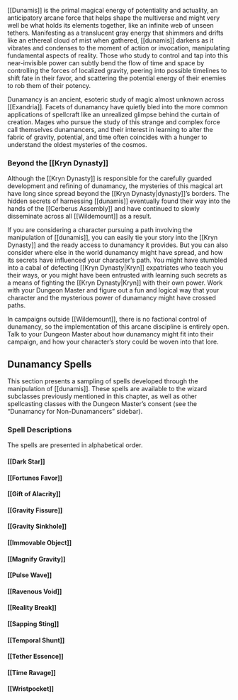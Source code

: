 [[Dunamis]] is the primal magical energy of potentiality and actuality, an anticipatory arcane force that helps shape the multiverse and might very well be what holds its elements together, like an infinite web of unseen tethers. Manifesting as a translucent gray energy that shimmers and drifts like an ethereal cloud of mist when gathered, [[dunamis]] darkens as it vibrates and condenses to the moment of action or invocation, manipulating fundamental aspects of reality. Those who study to control and tap into this near-invisible power can subtly bend the flow of time and space by controlling the forces of localized gravity, peering into possible timelines to shift fate in their favor, and scattering the potential energy of their enemies to rob them of their potency.

Dunamancy is an ancient, esoteric study of magic almost unknown across [[Exandria]]. Facets of dunamancy have quietly bled into the more common applications of spellcraft like an unrealized glimpse behind the curtain of creation. Mages who pursue the study of this strange and complex force call themselves dunamancers, and their interest in learning to alter the fabric of gravity, potential, and time often coincides with a hunger to understand the oldest mysteries of the cosmos.

### Beyond the [[Kryn Dynasty]]

Although the [[Kryn Dynasty]] is responsible for the carefully guarded development and refining of dunamancy, the mysteries of this magical art have long since spread beyond the [[Kryn Dynasty|dynasty]]’s borders. The hidden secrets of harnessing [[dunamis]] eventually found their way into the hands of the [[Cerberus Assembly]] and have continued to slowly disseminate across all [[Wildemount]] as a result.

If you are considering a character pursuing a path involving the manipulation of [[dunamis]], you can easily tie your story into the [[Kryn Dynasty]] and the ready access to dunamancy it provides. But you can also consider where else in the world dunamancy might have spread, and how its secrets have influenced your character’s path. You might have stumbled into a cabal of defecting [[Kryn Dynasty|Kryn]] expatriates who teach you their ways, or you might have been entrusted with learning such secrets as a means of fighting the [[Kryn Dynasty|Kryn]] with their own power. Work with your Dungeon Master and figure out a fun and logical way that your character and the mysterious power of dunamancy might have crossed paths.

In campaigns outside [[Wildemount]], there is no factional control of dunamancy, so the implementation of this arcane discipline is entirely open. Talk to your Dungeon Master about how dunamancy might fit into their campaign, and how your character’s story could be woven into that lore.




## Dunamancy Spells

This section presents a sampling of spells developed through the manipulation of [[dunamis]]. These spells are available to the wizard subclasses previously mentioned in this chapter, as well as other spellcasting classes with the Dungeon Master’s consent (see the “Dunamancy for Non-Dunamancers” sidebar).

### Spell Descriptions

The spells are presented in alphabetical order.

#### [[Dark Star]]

#### [[Fortunes Favor]]

#### [[Gift of Alacrity]]

#### [[Gravity Fissure]]

#### [[Gravity Sinkhole]]

#### [[Immovable Object]]

#### [[Magnify Gravity]]

#### [[Pulse Wave]]

#### [[Ravenous Void]]

#### [[Reality Break]]

#### [[Sapping Sting]]

#### [[Temporal Shunt]]

#### [[Tether Essence]]

#### [[Time Ravage]]

#### [[Wristpocket]]